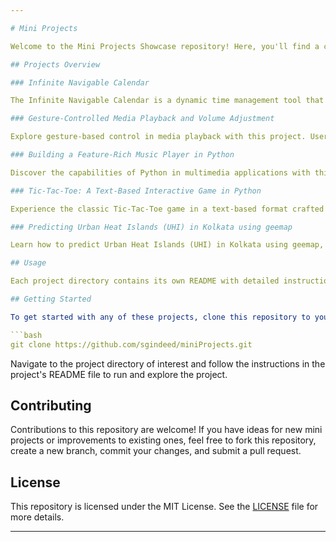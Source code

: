 ```yaml
---

# Mini Projects

Welcome to the Mini Projects Showcase repository! Here, you'll find a collection of diverse mini projects that demonstrate practical applications of programming in different domains. Each project is crafted to showcase specific skills and functionalities using Python.

## Projects Overview

### Infinite Navigable Calendar

The Infinite Navigable Calendar is a dynamic time management tool that allows users to organize schedules, set tasks, and navigate through time seamlessly. It features a perpetual timeline, intuitive task management capabilities, and customization options to enhance productivity and organization.

### Gesture-Controlled Media Playback and Volume Adjustment

Explore gesture-based control in media playback with this project. Users can control music or video playback and adjust volume using simple hand gestures. This innovative system eliminates the need for physical interaction, offering a glimpse into future human-computer interaction possibilities.

### Building a Feature-Rich Music Player in Python

Discover the capabilities of Python in multimedia applications with this feature-rich music player. It offers a user-friendly interface with essential functionalities like audio playback, volume control, playlist management, equalization, and real-time lyrics display.

### Tic-Tac-Toe: A Text-Based Interactive Game in Python

Experience the classic Tic-Tac-Toe game in a text-based format crafted in Python. This interactive version provides engaging gameplay with player input validation, win detection, and a user-friendly console interface.

### Predicting Urban Heat Islands (UHI) in Kolkata using geemap

Learn how to predict Urban Heat Islands (UHI) in Kolkata using geemap, a Python package built on Google Earth Engine. This project utilizes MODIS Land Surface Temperature (LST) and Sentinel-2 NDVI data to analyze urban temperature dynamics and identify UHI hotspots. It explores strategies for urban cooling and sustainable development.

## Usage

Each project directory contains its own README with detailed instructions on setup, dependencies, and usage. Explore the projects, experiment with the code, and expand your programming skills!

## Getting Started

To get started with any of these projects, clone this repository to your local machine:

```bash
git clone https://github.com/sgindeed/miniProjects.git
```

Navigate to the project directory of interest and follow the instructions in the project's README file to run and explore the project.

## Contributing

Contributions to this repository are welcome! If you have ideas for new mini projects or improvements to existing ones, feel free to fork this repository, create a new branch, commit your changes, and submit a pull request.

## License

This repository is licensed under the MIT License. See the [LICENSE](LICENSE) file for more details.

---
```

